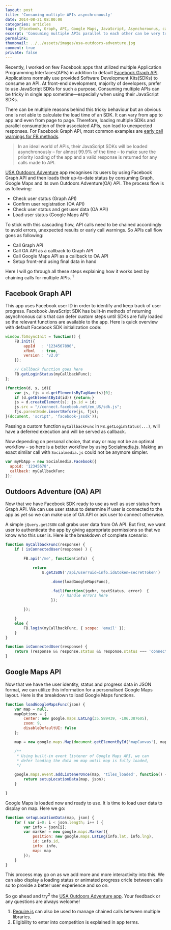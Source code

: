 ```yaml
---
layout: post
title: 'Consuming multiple APIs asynchronously'
date: 2014-08-21 08:00:00
categories: articles
tags: [Facebook, Graph, API, Google Maps, JavaScript, Asynchorounus, callback]
excerpt: 'Consuming multiple APIs parallel to each other can be very tricky. Here is a detailed case study to chain multiple APIs with each other using JavaScript’s asynchronous approach.'
permalink:
thumbnail: ../../assets/images/usa-outdoors-adventure.jpg
comment: true
private: false
---
```


Recently, I worked on few Facebook apps that utilized multiple Application Programming Interfaces(APIs) in addition to default [Facebook Graph API](https://developers.facebook.com/docs/graph-api/). Applications normally use provided Software Development Kits(SDKs) to consume an API. At front-end development, majority of developers, prefer to use JavaScript SDKs for such a purpose. Consuming multiple APIs can be tricky in single app sometime&mdash;especially when using their JavaScript SDKs.

There can be multiple reasons behind this tricky behaviour but an obvious one is not able to calculate the load time of an SDK. It can vary from app to app and even from page to page. Therefore, loading multiple SDKs and parallel consumption of their associated APIs, can lead to unexpected responses. For Facebook Graph API, most common examples are [early call warnings for FB methods](http://stackoverflow.com/search?q=fb.getloginstatus+called+before+fb.init).

> In an ideal world of APIs, their JavaScript SDKs will be loaded asynchronously &ndash; for almost 99.9% of the time &ndash; to make sure the priority loading of the app and a valid response is returned for any calls made to API.

[USA Outdoors Adventure](http://j.mp/1ohip3T) app recognises its users by using Facebook Graph API and then loads their up-to-date status by consuming Graph, Google Maps and its own Outdoors Adventure(OA) API. The process flow is as following:

* Check user status (Graph API)
* Confirm user registration (OA API)
* Check user status and get user data (OA API)
* Load user status (Google Maps API)

To stick with this cascading flow, API calls need to be chained accordingly to avoid errors, unexpected results or early call warnings. So APIs call flow goes as following:

* Call Graph API
* Call OA API as a callback to Graph API
* Call Google Maps API as a callback to OA API
* Setup front-end using final data in hand

Here I will go through all these steps explaining how it works best by chaining calls for multiple APIs. <sup>1</sup>

## Facebook Graph API

This app uses Facebook user ID in order to identify and keep track of user progress. Facebook JavaScript SDK has built-in methods of returning asynchronous calls that can defer custom steps until SDKs are fully loaded so the relevant functions are available to the app. Here is quick overview with default Facebook SDK initialization code:

```javascript
window.fbAsyncInit = function() {
	FB.init({
		appId   : '1234567890',
		xfbml   : true,
		version : 'v2.0'
	});

	// Callback function goes here
	FB.getLoginStatus(myCallbackFunc);
};

(function(d, s, id){
	var js, fjs = d.getElementsByTagName(s)[0];
	if (d.getElementById(id)) {return;}
	js = d.createElement(s); js.id = id;
	js.src = "//connect.facebook.net/en_US/sdk.js";
	fjs.parentNode.insertBefore(js, fjs);
}(document, 'script', 'facebook-jssdk'));
```

Passing a custom function `myCallbackFunc` in `FB.getLoginStatus(...)`, will have a deferred execution and will be served as callback.

Now depending on personal choice, that may or may not be an optimal workflow &ndash; so here is a better workflow by using [Socialmedia.js](http://jabran.me/projects/socialmedia-js). Making an exact similar call with `Socialmedia.js` could not be anymore simpler.

```javascript
var myFbApp = new Socialmedia.Facebook({
  appid: '12345678',
  callback: myCallbackFunc
});
```

## Outdoors Adventure (OA) API

Now that we have Facebook SDK ready to use as well as user status from Graph API. We can use user status to determine if user is connected to the app as yet so we can make use of OA API or ask user to connect otherwise.

A simple `jQuery.getJSON` call grabs user data from OA API. But first, we want user to authenticate the app by giving appropriate permissions so that we know who this user is. Here is the breakdown of complete scenario:

```javascript
function myCallbackFunc(response) {
	if ( isConnectedUser(response) ) {

		FB.api('/me', function(info)  {

			return
				$.getJSON('/api/user?uid=info.id&token=secretToken')

					.done(loadGoogleMapsFunc),

					.fail(function(jqxhr, textStatus, error)  {
						// handle errors here
					});

		});

	}
	else {
		FB.login(myCallbackFunc, { scope: 'email' });
	}
}

function isConnectedUser(response) {
	return (response && response.status && response.status === 'connected') ? true : false;
}
```

## Google Maps API

Now that we have the user identity, status and progress data in JSON format, we can utilize this information for a personalised Google Maps layout. Here is the breakdown to load Google Maps functions.

```javascript
function loadGoogleMapsFunc(json) {
	var map = null,
	mapOptions = {
		center: new google.maps.LatLng(35.589439, -106.387605),
		zoom: 9,
		disableDefaultUI: false
	};

	map = new google.maps.Map(document.getElementById('mapCanvas'), mapOptions);

	/**
	 * Using built-in event listener of Google Maps API, we can
	 * defer loading the data on map until map is fully loaded,
	 */

	google.maps.event.addListenerOnce(map, 'tiles_loaded', function() {
		return setupLocationData(map, json);
	}

}
```

Google Maps is loaded now and ready to use. It is time to load user data to display on map. Here we go:

```javascript
function setupLocationData(map, json) {
	for ( var i=0; i < json.length; i++ ) {
		var info = json[i];
		var marker = new google.maps.Marker({
			position: new google.maps.LatLng(info.lat, info.lng),
			id: info.id,
			info: info,
			map: map
		});
	}
}
```

This process may go on as we add more and more interactivity into this. We can also display a loading status or animated progress cricle between calls so to provide a better user experience and so on.

So go ahead and try<sup>2</sup> the [USA Outdoors Adventure app](http://j.mp/1oVh3SD). Your feedback or any questions are always welcome!

<footer>

1. [Require.js](http://requirejs.org) can also be used to manage chained calls between multiple libraries.
2. Eligibility to enter into competition is explained in app terms.

</footer>

